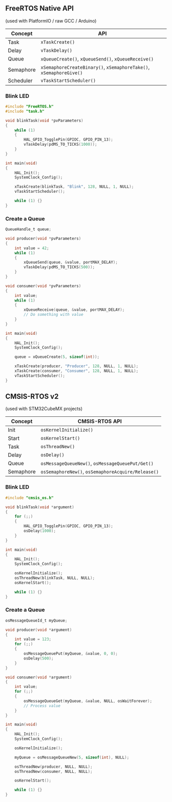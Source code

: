 ## FreeRTOS Native API 
(used with PlatformIO / raw GCC / Arduino)

|Concept|API|
|---|---|
|Task|`xTaskCreate()`|
|Delay|`vTaskDelay()`|
|Queue|`xQueueCreate()`, `xQueueSend()`, `xQueueReceive()`|
|Semaphore|`xSemaphoreCreateBinary()`, `xSemaphoreTake()`, `xSemaphoreGive()`|
|Scheduler|`vTaskStartScheduler()`|

### Blink LED
``` C
#include "FreeRTOS.h"
#include "task.h"

void blinkTask(void *pvParameters)
{
    while (1)
    {
        HAL_GPIO_TogglePin(GPIOC, GPIO_PIN_13);
        vTaskDelay(pdMS_TO_TICKS(1000));
    }
}

int main(void)
{
    HAL_Init();
    SystemClock_Config();

    xTaskCreate(blinkTask, "Blink", 128, NULL, 1, NULL);
    vTaskStartScheduler();

    while (1) {}
}

```

### Create a Queue
``` C
QueueHandle_t queue;

void producer(void *pvParameters)
{
    int value = 42;
    while (1)
    {
        xQueueSend(queue, &value, portMAX_DELAY);
        vTaskDelay(pdMS_TO_TICKS(500));
    }
}

void consumer(void *pvParameters)
{
    int value;
    while (1)
    {
        xQueueReceive(queue, &value, portMAX_DELAY);
        // Do something with value
    }
}

int main(void)
{
    HAL_Init();
    SystemClock_Config();

    queue = xQueueCreate(5, sizeof(int));

    xTaskCreate(producer, "Producer", 128, NULL, 1, NULL);
    xTaskCreate(consumer, "Consumer", 128, NULL, 1, NULL);
    vTaskStartScheduler();
}

```

## CMSIS-RTOS v2 
(used with STM32CubeMX projects)

|Concept|CMSIS-RTOS API|
|---|---|
|Init|`osKernelInitialize()`|
|Start|`osKernelStart()`|
|Task|`osThreadNew()`|
|Delay|`osDelay()`|
|Queue|`osMessageQueueNew()`, `osMessageQueuePut/Get()`|
|Semaphore|`osSemaphoreNew()`, `osSemaphoreAcquire/Release()`|

### Blink LED
``` C
#include "cmsis_os.h"

void blinkTask(void *argument)
{
    for (;;)
    {
        HAL_GPIO_TogglePin(GPIOC, GPIO_PIN_13);
        osDelay(1000);
    }
}

int main(void)
{
    HAL_Init();
    SystemClock_Config();

    osKernelInitialize();
    osThreadNew(blinkTask, NULL, NULL);
    osKernelStart();

    while (1) {}
}
```

### Create a Queue
``` C
osMessageQueueId_t myQueue;

void producer(void *argument)
{
    int value = 123;
    for (;;)
    {
        osMessageQueuePut(myQueue, &value, 0, 0);
        osDelay(500);
    }
}

void consumer(void *argument)
{
    int value;
    for (;;)
    {
        osMessageQueueGet(myQueue, &value, NULL, osWaitForever);
        // Process value
    }
}

int main(void)
{
    HAL_Init();
    SystemClock_Config();

    osKernelInitialize();

    myQueue = osMessageQueueNew(5, sizeof(int), NULL);

    osThreadNew(producer, NULL, NULL);
    osThreadNew(consumer, NULL, NULL);

    osKernelStart();

    while (1) {}
}
```

